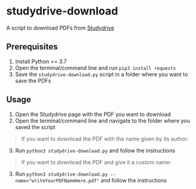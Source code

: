 # studydrive-download
A script to download PDFs from [Studydrive](https://studydrive.net/)

## Prerequisites
1. Install Python >= 3.7
2. Open the terminal/command line and run `pip3 install requests`
3. Save the `studydrive-download.py` script in a folder where you want to save the PDFs

## Usage
1. Open the Studydrive page with the PDF you want to download
2. Open the terminal/command line and navigate to the folder where you saved the script
> If you want to download the PDF with the name given by its author:
3. Run `python3 studydrive-download.py` and follow the instructions
> If you want to download the PDF and give it a custom name:
3. Run `python3 studydrive-download.py --name="writeYourPDFNameHere.pdf"` and follow the instructions